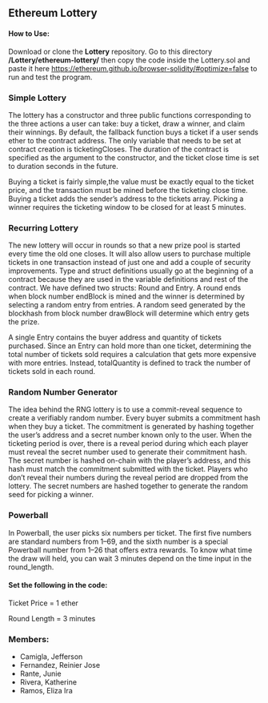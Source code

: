 ## Ethereum Lottery


#### How to Use: 
Download or clone the **Lottery** repository. Go to this directory **/Lottery/ethereum-lottery/** then copy the code inside the Lottery.sol and paste it here https://ethereum.github.io/browser-solidity/#optimize=false to run and test the program.


### Simple Lottery

The lottery has a constructor and three public functions corresponding to the three actions a user can take: buy a ticket, draw a winner, and claim their winnings. By default, the fallback function buys a ticket if a user sends ether to the contract address. The only variable that needs to be set at contract creation is ticketingCloses. The duration of the contract is specified as the argument to the constructor, and the ticket close time is set to duration seconds in the future. 

Buying a ticket is fairly simple,the value must be exactly equal to the ticket price, and the transaction must be mined before the ticketing close time. Buying a ticket adds the sender’s address to the tickets array. Picking a winner requires the ticketing window to be closed for at least 5 minutes.


### Recurring Lottery

The new lottery will occur in rounds so that a new prize pool is started every time the old one closes. It will also allow users to purchase multiple tickets in one transaction instead of just one and add a couple of security improvements. Type and struct definitions usually go at the beginning of a contract because they are used in the variable definitions and rest of the contract. We have defined two structs: Round and Entry. A round ends when block number endBlock is mined and the winner
is determined by selecting a random entry from entries. A random seed generated by the blockhash from block number drawBlock will determine which entry gets the prize.

A single Entry contains the buyer address and quantity of tickets purchased. Since an Entry can hold more than one ticket, determining the total number of tickets sold requires a calculation that gets more expensive with more entries. Instead, totalQuantity is defined to track the number of tickets sold in each round.


### Random Number Generator

The idea behind the RNG lottery is to use a commit-reveal sequence to create a verifiably random number. Every buyer submits a commitment hash when they buy a ticket. The commitment is generated by hashing together the user’s address and a secret number known only to the user. When the ticketing period is over, there is a reveal period during which each player must reveal the secret number used to generate their commitment hash. The secret number is hashed on-chain with the player’s
address, and this hash must match the commitment submitted with the ticket. Players who don’t reveal their numbers during the reveal period are dropped from the lottery. The secret numbers are hashed together to generate the random seed for picking a winner.


### Powerball
In Powerball, the user picks six numbers per ticket. The first five numbers are standard numbers from 1–69, and the sixth number is a special Powerball number from 1–26 that offers extra rewards. To know what time the draw will held, you can wait 3 minutes depend on the time input in the round_length. 

#### Set the following in the code:
Ticket Price = 1 ether

Round Length = 3 minutes

### Members:
* Camigla, Jefferson
* Fernandez, Reinier Jose 
* Rante, Junie
* Rivera, Katherine
* Ramos, Eliza Ira 
